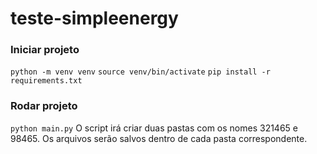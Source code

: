 # teste-simpleenergy

### Iniciar projeto
`python -m venv venv`
`source venv/bin/activate`
`pip install -r requirements.txt`

### Rodar projeto
`python main.py`
O script irá criar duas pastas com os nomes 321465 e 98465.
Os arquivos serão salvos dentro de cada pasta correspondente.
